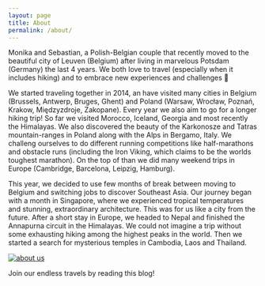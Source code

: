 ```yaml
---
layout: page
title: About
permalink: /about/
---
```



Monika and Sebastian, a Polish-Belgian couple that recently moved to the beautiful city of Leuven 
(Belgium) after living in marvelous Potsdam (Germany) the last 4 years. We both love to travel 
(especially when it includes hiking) and to embrace new experiences and challenges 🙂

We started traveling together in 2014, an have visited many cities in Belgium 
(Brussels, Antwerp, Bruges, Ghent) and Poland (Warsaw, Wrocław, Poznań, Krakow, Międzyzdroje, 
Zakopane). Every year we also aim to go for a longer hiking trip! So far we visited Morocco, 
Iceland, Georgia and most recently the Himalayas. We also discovered the beauty of the Karkonosze 
and Tatras mountain-ranges in Poland along with the Alps in Bergamo, Italy. We challeng ourselves 
to do different running competitions like half-marathons and obstacle runs (including the Iron 
Viking, which claims to be the worlds toughest marathon). On the top of than we did many weekend 
trips in Europe (Cambridge, Barcelona, Leipzig, Hamburg).

This year, we decided to use few months of break between moving to Belgium and switching jobs to 
discover Southeast Asia. Our journey began with a month in Singapore, where we experienced 
tropical temperatures and stunning, extraordinary architecture. This was for us like a city from 
the future. After a short stay in Europe, we headed to Nepal and finished the Annapurna circuit 
in the Himalayas. We could not imagine a trip without some exhausting hiking among the highest 
peaks in the world. Then we started a search for mysterious temples in Cambodia, Laos and 
Thailand.

<a href="{{ site.baseurl }}/assets/about.jpg" data-lightbox="about" data-title="About us"><img src="{{ site.baseurl }}/assets/about.jpg" title="about us" class="profile" /></a>

Join our endless travels by reading this blog!
